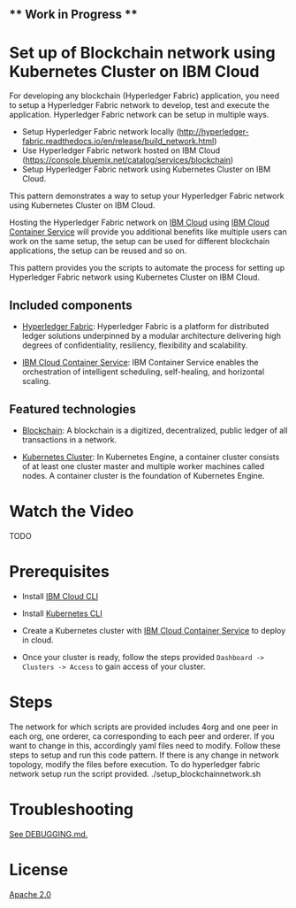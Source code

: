 ## ** Work in Progress **
# Set up of Blockchain network using Kubernetes Cluster on IBM Cloud

For developing any blockchain (Hyperledger Fabric) application, you need to setup a Hyperledger Fabric network to develop, test and execute the application. Hyperledger Fabric network can be setup in multiple ways. 
* Setup Hyperledger Fabric network locally (http://hyperledger-fabric.readthedocs.io/en/release/build_network.html)
* Use Hyperledger Fabric network hosted on IBM Cloud (https://console.bluemix.net/catalog/services/blockchain)
* Setup Hyperledger Fabric network using Kubernetes Cluster on IBM Cloud.

This pattern demonstrates a way to setup your Hyperledger Fabric network using Kubernetes Cluster on IBM Cloud.

Hosting the Hyperledger Fabric network on [IBM Cloud](https://console.bluemix.net/) using [IBM Cloud Container Service](https://console.bluemix.net/containers-kubernetes/catalog/cluster) will provide you additional benefits like multiple users can work on the same setup, the setup can be used for different blockchain applications, the setup can be reused and so on.

This pattern provides you the scripts to automate the process for setting up Hyperledger Fabric network using Kubernetes Cluster on IBM Cloud.

## Included components

* [Hyperledger Fabric](https://hyperledger-fabric.readthedocs.io/): Hyperledger Fabric is a platform for distributed ledger solutions underpinned by a modular architecture delivering high degrees of confidentiality, resiliency, flexibility and scalability.

* [IBM Cloud Container Service](https://console.bluemix.net/containers-kubernetes/catalog/cluster): IBM Container Service enables the orchestration of intelligent scheduling, self-healing, and horizontal scaling.

## Featured technologies

* [Blockchain](https://en.wikipedia.org/wiki/Blockchain): A blockchain is a digitized, decentralized, public ledger of all transactions in a network.

* [Kubernetes Cluster](https://kubernetes.io/docs): In Kubernetes Engine, a container cluster consists of at least one cluster master and multiple worker machines called nodes. A container cluster is the foundation of Kubernetes Engine.

# Watch the Video

TODO

# Prerequisites

* Install [IBM Cloud CLI](https://console.bluemix.net/docs/cli/reference/bluemix_cli/get_started.html#getting-started)

* Install [Kubernetes CLI](https://kubernetes.io/docs/tasks/tools/install-kubectl/)

* Create a Kubernetes cluster with [IBM Cloud Container Service](https://console.bluemix.net/containers-kubernetes/catalog/cluster) to deploy in cloud.

* Once your cluster is ready, follow the steps provided `Dashboard -> Clusters -> Access` to gain access of your cluster.

# Steps

The network for which scripts are provided includes 4org and one peer in each org, one orderer, ca corresponding to each peer and orderer. If you want to change in this, accordingly yaml files need to modify.
Follow these steps to setup and run this code pattern. 
If there is any change in network topology, modify the files before execution.
To do hyperledger fabric network setup run the script provided.
./setup_blockchainnetwork.sh



# Troubleshooting

[See DEBUGGING.md.](DEBUGGING.md)

# License

[Apache 2.0](LICENSE)
